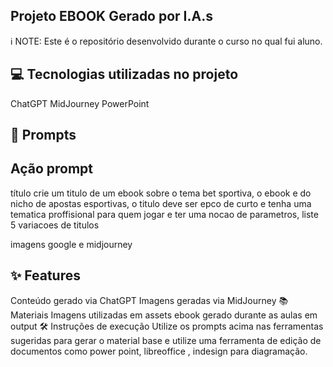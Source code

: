 ## Projeto EBOOK Gerado por I.A.s
ℹ️ NOTE: Este é o repositório desenvolvido durante o curso no qual fui aluno.


## 💻 Tecnologias utilizadas no projeto
ChatGPT
MidJourney
PowerPoint

## 🧠 Prompts


## Ação	prompt
título	crie um titulo de um ebook sobre o tema bet sportiva, o ebook e do nicho de apostas esportivas, o titulo deve ser epco de curto e tenha uma tematica proffisional para quem jogar e ter  uma nocao de parametros,
liste 5 variacoes de titulos

imagens google e midjourney
## ✨ Features


Conteúdo gerado via ChatGPT
Imagens geradas via MidJourney
📚 Materiais
Imagens utilizadas em assets
ebook gerado durante as aulas em output
🛠️ Instruções de execução
Utilize os prompts acima nas ferramentas sugeridas para gerar o material base e utilize uma ferramenta de edição de documentos como power point, libreoffice , indesign para diagramação.

